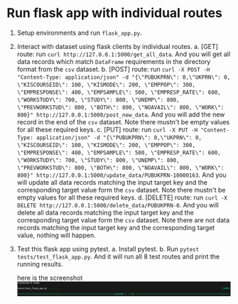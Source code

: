 # Run flask app with individual routes
1. Setup environments and run `flask_app.py`. 
2. Interact with dataset using flask clients by individual routes.
	a. [GET] route:  run `curl http://127.0.0.1:5000/get_all_data`. And you will get all data records which match `DataFrame` requirements in the directory format from the `csv` dataset.
	b. [POST] route: run `curl -X POST -H "Content-Type: application/json" -d "{\"PUBUKPRN\": 0,\"UKPRN\": 0, \"KISCOURSEID\": 100, \"KISMODE\": 200, \"EMPPOP\": 300, \"EMPRESPONSE\": 400, \"EMPSAMPLE\": 500, \"EMPRESP_RATE\": 600, \"WORKSTUDY\": 700, \"STUDY\": 800, \"UNEMP\": 800, \"PREVWORKSTUD\": 800, \"BOTH\": 800, \"NOAVAIL\": 800, \"WORK\": 800}" http://127.0.0.1:5000/post_new_data`. And you will add the new record in the end of the `csv` dataset. Note there mustn't be empty values for all these required keys.
	c. [PUT] route: run `curl -X PUT -H "Content-Type: application/json" -d "{\"PUBUKPRN\": 0,\"UKPRN\": 0, \"KISCOURSEID\": 100, \"KISMODE\": 200, \"EMPPOP\": 300, \"EMPRESPONSE\": 400, \"EMPSAMPLE\": 500, \"EMPRESP_RATE\": 600, \"WORKSTUDY\": 700, \"STUDY\": 800, \"UNEMP\": 800, \"PREVWORKSTUD\": 800, \"BOTH\": 800, \"NOAVAIL\": 800, \"WORK\": 800}" http://127.0.0.1:5000/update_data/PUBUKPRN-10000163`.  And you will update all data records matching the input target key and the corresponding target value form the `csv` dataset. Note there mustn't be empty values for all these required keys.
	d. [DELETE] route:  run `curl -X DELETE http://127.0.0.1:5000/delete_data/PUBUKPRN-0`. And you will delete all data records matching the input target key and the corresponding target value form the `csv` dataset. Note there are not data records matching the input target key and the corresponding target value, nothing will happen.
3. Test this flask app using pytest.
	a. Install pytest.
	b. Run `pytest tests/test_flask_app.py`. And it will run all 8 test routes and print the running results.

	here is the screenshot
![alt text](test_screenshot-1.png)
